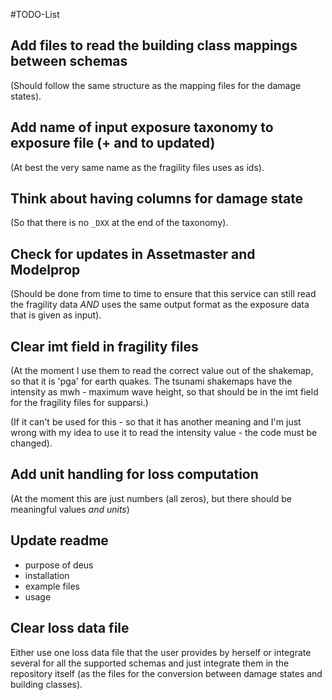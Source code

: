 #TODO-List

## Add files to read the building class mappings between schemas
(Should follow the same structure as the mapping files for the damage states).
## Add name of input exposure taxonomy to exposure file (+ and to updated)
(At best the very same name as the fragility files uses as ids).
## Think about having columns for damage state
(So that there is no `_DXX` at the end of the taxonomy).
## Check for updates in Assetmaster and Modelprop
(Should be done from time to time to ensure that this service can still
read the fragility data *AND* uses the same output format as the
exposure data that is given as input).
## Clear imt field in fragility files
(At the moment I use them to read the correct value out of the shakemap,
so that it is 'pga' for earth quakes.
The tsunami shakemaps have the intensity as mwh - maximum wave height,
so that should be in the imt field for the fragility files for supparsi.)

(If it can't be used for this - so that it has another meaning and I'm
just wrong with my idea to use it to read the intensity value -
the code must be changed).
## Add unit handling for loss computation
(At the moment this are just numbers (all zeros), but there should be
meaningful values *and units*)
## Update readme
- purpose of deus
- installation
- example files
- usage
## Clear loss data file
Either use one loss data file that the user provides by herself or
integrate several for all the supported schemas and just integrate
them in the repository itself (as the files for the conversion between
damage states and building classes).
